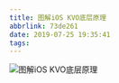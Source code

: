 ```yaml
---
title: 图解iOS KVO底层原理
abbrlink: 73de261
date: 2019-07-25 19:35:41
tags:
---
```



![图解iOS KVO底层原理](https://cdn.jsdelivr.net/gh/yotrolz/image@master/blog/图解KVO/图解KVO.jpg)
